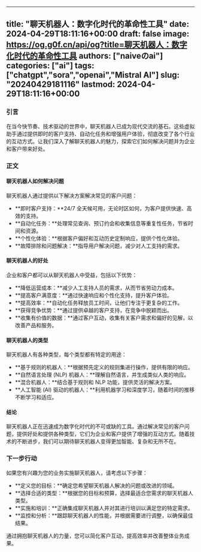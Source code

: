 
---
title: "聊天机器人：数字化时代的革命性工具"
date: 2024-04-29T18:11:16+00:00
draft: false
image: https://og.g0f.cn/api/og?title=聊天机器人：数字化时代的革命性工具
authors: ["naiveのai"]
categories: ["ai"]
tags: ["chatgpt","sora","openai","Mistral AI"]
slug: "20240429181116"
lastmod: 2024-04-29T18:11:16+00:00
---
### 引言

在当今快节奏、技术驱动的世界中，聊天机器人已成为现代交流的基石。这些虚拟助手通过提供即时的客户支持、自动化任务和增强用户体验，彻底改变了各个行业的互动方式。让我们深入了解聊天机器人的魅力，探索它们如何解决问题并为企业和客户带来好处。

### 正文

#### 聊天机器人如何解决问题

聊天机器人通过提供以下解决方案解决常见的客户问题：

- **即时客户支持：**24/7 全天候可用，无论时区如何，为客户提供快速、高效的支持。
- **自动化任务：**处理常见查询、预订约会和收集信息等重复性任务，节省时间和资源。
- **个性化体验：**根据客户偏好和互动历史定制响应，提供个性化体验。
- **故障排除和问题解决：**指导用户解决问题，减少对人工支持的需求。

#### 聊天机器人的好处

企业和客户都可以从聊天机器人中受益，包括以下优势：

- **降低运营成本：**减少人工支持人员的需求，从而节省劳动力成本。
- **提高客户满意度：**通过快速响应和个性化支持，提升客户体验。
- **提高效率：**自动化任务释放员工时间，让他们专注于更复杂的工作。
- **获得竞争优势：**通过提供卓越的客户支持，在竞争中脱颖而出。
- **收集有价值的数据：**通过客户互动，收集有关客户需求和偏好的见解，以改善产品和服务。

#### 聊天机器人的类型

聊天机器人有各种类型，每个类型都有特定的用途：

- **基于规则的机器人：**根据预先定义的规则集进行操作，提供有限的响应。
- **自然语言处理 (NLP) 机器人：**理解自然语言，并生成类似人类的响应。
- **混合机器人：**结合基于规则和 NLP 功能，提供灵活的解决方案。
- **人工智能 (AI) 驱动的机器人：**利用机器学习和深度学习，随着时间的推移不断学习和适应。

#### 结论

聊天机器人正在迅速成为数字化时代的不可或缺的工具。通过解决常见的客户问题，提供好处和提供各种类型，它们为企业和客户提供了增强的互动方式。随着技术的不断进步，我们可以期待聊天机器人变得更加智能、复杂和无所不在。

### 下一步行动

如果您有兴趣为您的业务实施聊天机器人，请考虑以下步骤：

- **定义您的目标：**确定您希望聊天机器人解决的问题或改进的领域。
- **选择合适的类型：**根据您的目标和预算，选择最适合您需求的聊天机器人类型。
- **实施和培训：**正确集成聊天机器人并对其进行培训以满足您的特定需求。
- **监控和分析：**跟踪聊天机器人的性能，并根据需要进行调整，以确保最佳结果。

通过拥抱聊天机器人的力量，您可以简化客户互动，提高效率并改善整体业务成果。